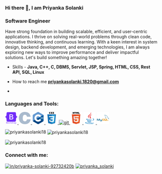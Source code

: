### Hi there 👋, I am Priyanka Solanki 
### Software Engineer 
Have strong foundation in building scalable, efficient, and user-centric applications. I thrive on solving real-world problems through clean code, innovative thinking, and continuous learning. With a keen interest in system design, backend development, and emerging technologies, I am always exploring new ways to improve performance and deliver impactful solutions. Let's build something amazing together!

<!--<img align="right" alt="coding" width="400" src="https://cdn.dribbble.com/users/1364029/screenshots/16093268/media/68e82a7fb4904614a9066d6b540c14b2.gif">-->

- Skills -  **Java, C++, C, DBMS, Servlet, JSP, Spring, HTML, CSS, Rest API, SQL, Linux**

- How to reach me **priyankasolanki.1820@gmail.com**
- 
<h3 align="left">Languages and Tools:</h3>
<p align="left"> <a href="https://getbootstrap.com" target="_blank" rel="noreferrer"> <img src="https://raw.githubusercontent.com/devicons/devicon/master/icons/bootstrap/bootstrap-plain-wordmark.svg" alt="bootstrap" width="40" height="40"/> </a> <a href="https://www.cprogramming.com/" target="_blank" rel="noreferrer"> <img src="https://raw.githubusercontent.com/devicons/devicon/master/icons/c/c-original.svg" alt="c" width="40" height="40"/> </a> <a href="https://www.w3schools.com/cpp/" target="_blank" rel="noreferrer"> <img src="https://raw.githubusercontent.com/devicons/devicon/master/icons/cplusplus/cplusplus-original.svg" alt="cplusplus" width="40" height="40"/> </a> <a href="https://www.w3schools.com/css/" target="_blank" rel="noreferrer"> <img src="https://raw.githubusercontent.com/devicons/devicon/master/icons/css3/css3-original-wordmark.svg" alt="css3" width="40" height="40"/> </a> <a href="https://git-scm.com/" target="_blank" rel="noreferrer"> <img src="https://www.vectorlogo.zone/logos/git-scm/git-scm-icon.svg" alt="git" width="40" height="40"/> </a> <a href="https://www.w3.org/html/" target="_blank" rel="noreferrer"> <img src="https://raw.githubusercontent.com/devicons/devicon/master/icons/html5/html5-original-wordmark.svg" alt="html5" width="40" height="40"/> </a> <a href="https://www.java.com" target="_blank" rel="noreferrer"> <img src="https://raw.githubusercontent.com/devicons/devicon/master/icons/java/java-original.svg" alt="java" width="40" height="40"/> </a> <a href="https://www.mysql.com/" target="_blank" rel="noreferrer"> <img src="https://raw.githubusercontent.com/devicons/devicon/master/icons/mysql/mysql-original-wordmark.svg" alt="mysql" width="40" height="40"/> </a> </p>

<p><img align="left" src="https://github-readme-stats.vercel.app/api/top-langs?username=priyankasolanki18&show_icons=true&locale=en&layout=compact" alt="priyankasolanki18" /></p>

<p>&nbsp;<img align="center" src="https://github-readme-stats.vercel.app/api?username=priyankasolanki18&show_icons=true&locale=en" alt="priyankasolanki18" /></p>

<p><img align="center" src="https://github-readme-streak-stats.herokuapp.com/?user=priyankasolanki18&" alt="priyankasolanki18" /></p>

<h3 align="left">Connect with me:</h3>
<p align="left">
<a href="https://linkedin.com/in/in/priyanka-solanki-92732420b" target="blank"><img align="center" src="https://raw.githubusercontent.com/rahuldkjain/github-profile-readme-generator/master/src/images/icons/Social/linked-in-alt.svg" alt="in/priyanka-solanki-92732420b" height="30" width="40" /></a>
<a href="https://www.leetcode.com/priyanka_solanki" target="blank"><img align="center" src="https://raw.githubusercontent.com/rahuldkjain/github-profile-readme-generator/master/src/images/icons/Social/leet-code.svg" alt="priyanka_solanki" height="30" width="40" /></a>
</p>
